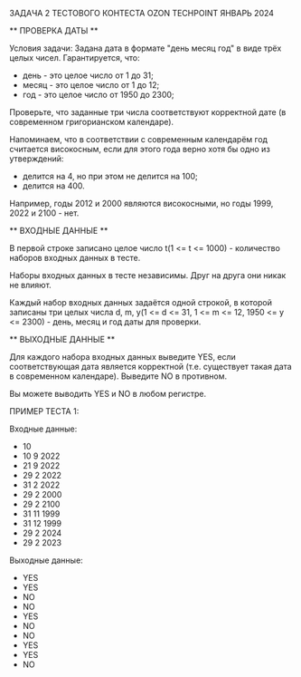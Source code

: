 ЗАДАЧА 2 ТЕСТОВОГО КОНТЕСТА OZON TECHPOINT ЯНВАРЬ 2024

** ПРОВЕРКА ДАТЫ **

Условия задачи:
Задана дата в формате "день месяц год" в виде трёх целых чисел. Гарантируется, что:

- день - это целое число от 1 до 31;
- месяц - это целое число от 1 до 12;
- год - это целое число от 1950 до 2300;

Проверьте, что заданные три числа соответствуют корректной дате (в современном григорианском календаре).

Напоминаем, что в соответствии с современным календарём год считается високосным, если для этого года верно хотя бы одно из утверждений:

- делится на 4, но при этом не делится на 100;
- делится на 400.

Например, годы 2012 и 2000 являются високосными, но годы 1999, 2022 и 2100 - нет.


** ВХОДНЫЕ ДАННЫЕ **

В первой строке записано целое число t(1 <= t <= 1000) - количество наборов входных данных в тесте.

Наборы входных данных в тесте независимы. Друг на друга они никак не влияют.

Каждый набор входных данных задаётся одной строкой, в которой записаны три целых числа d, m, y(1 <= d <= 31, 1 <= m <= 12, 1950 <= y <= 2300) - день, месяц и год даты для проверки.


** ВЫХОДНЫЕ ДАННЫЕ **

Для каждого набора входных данных выведите YES, если соответствующая дата является корректной (т.е. существует такая дата в современном календаре).
Выведите NO в противном.

Вы можете выводить YES и NO в любом регистре.

ПРИМЕР ТЕСТА 1:

Входные данные:
- 10
- 10 9 2022
- 21 9 2022
- 29 2 2022
- 31 2 2022
- 29 2 2000
- 29 2 2100
- 31 11 1999
- 31 12 1999
- 29 2 2024
- 29 2 2023

Выходные данные:
- YES
- YES
- NO
- NO
- YES
- NO
- NO
- YES
- YES
- NO
